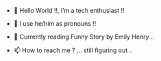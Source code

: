 - 👋 Hello World !!, I’m a tech enthusiast !!
- 👀 I use he/him as pronouns !! 
- 📕 Currently reading Funny Story by Emily Henry ..

- 📫 How to reach me ? ... still figuring out ..


<!---
codingCapricorn/codingCapricorn is a ✨ special ✨ repository because its `README.md` (this file) appears on your GitHub profile.
You can click the Preview link to take a look at your changes.. . 
--->
